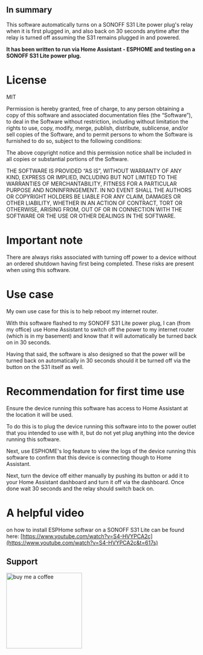 ## In summary
This software automatically turns on a SONOFF S31 Lite power plug's relay when it is first plugged in, and also back on 30 seconds anytime after the relay is turned off assuming the S31 remains plugged in and powered.

**It has been written to run via Home Assistant - ESPHOME and testing on a SONOFF S31 Lite power plug.**

# License
MIT

Permission is hereby granted, free of charge, to any person obtaining a copy of this software and associated documentation files (the “Software”), to deal in the Software without restriction, including without limitation the rights to use, copy, modify, merge, publish, distribute, sublicense, and/or sell copies of the Software, and to permit persons to whom the Software is furnished to do so, subject to the following conditions:

The above copyright notice and this permission notice shall be included in all copies or substantial portions of the Software.

 THE SOFTWARE IS PROVIDED “AS IS”, WITHOUT WARRANTY OF ANY KIND, EXPRESS OR IMPLIED, INCLUDING BUT NOT LIMITED TO THE WARRANTIES OF MERCHANTABILITY, FITNESS FOR A PARTICULAR PURPOSE AND NONINFRINGEMENT. IN NO EVENT SHALL THE AUTHORS OR COPYRIGHT HOLDERS BE LIABLE FOR ANY CLAIM, DAMAGES OR OTHER LIABILITY, WHETHER IN AN ACTION OF CONTRACT, TORT OR OTHERWISE, ARISING FROM, OUT OF OR IN CONNECTION WITH THE SOFTWARE OR THE USE OR OTHER DEALINGS IN THE SOFTWARE.

# Important note 
There are always risks associated with turning off power to a device without an ordered shutdown having first being completed. These risks are present when using this software.  

# Use case
My own use case for this is to help reboot my internet router.  

With this software flashed to my SONOFF S31 Lite power plug, I can (from my office) use Home Assistant to switch off the power to my internet router (which is in my basement) and know that it will automatically be turned back on in 30 seconds. 

Having that said, the software is also designed so that the power will be turned back on automatically in 30 seconds should it be turned off via the button on the S31 itself as well.

# Recommendation for first time use
Ensure the device running this software has access to Home Assistant at the location it will be used.

To do this is to plug the device running this software into to the power outlet that you intended to use with it, but do not yet plug anything into the device running this software.

Next, use ESPHOME's log feature to view the logs of the device running this software to confirm that this device is connecting though to Home Assistant.

Next, turn the device off either manually by pushing its button or add it to your Home Assistant dashboard and turn it off via the dashboard.  Once done wait 30 seconds and the relay should switch back on.

# A helpful video 
on how to install ESPHome softwar on a SONOFF S31 Lite can be found here:
[https://www.youtube.com/watch?v=S4-HVYPCA2c](https://www.youtube.com/watch?v=S4-HVYPCA2c&t=617s)

## Support

[<img alt="buy me  a coffee" width="200px" src="https://cdn.buymeacoffee.com/buttons/v2/default-blue.png" />](https://www.buymeacoffee.com/roblatour)
 

